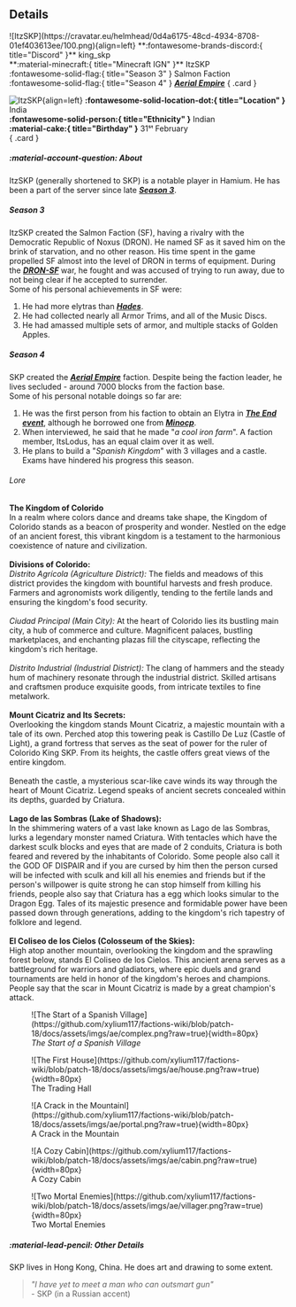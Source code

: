 ## Details
<div class="grid" markdown>
![ItzSKP](https://cravatar.eu/helmhead/0d4a6175-48cd-4934-8708-01ef403613ee/100.png){align=left}
**:fontawesome-brands-discord:{ title="Discord" }** king_skp<br>
**:material-minecraft:{ title="Minecraft IGN" }** ItzSKP<br>
:fontawesome-solid-flag:{ title="Season 3" } Salmon Faction <br>
:fontawesome-solid-flag:{ title="Season 4" } <b><i><a href="../../factions/ae/">Aerial Empire</a></i></b>
{ .card }

![ItzSKP](https://cdn.discordapp.com/avatars/1111067959935377428/25914b0ce2c9879e1e48888a4ee8fe1d.webp?width=120&height=120){align=left}
**:fontawesome-solid-location-dot:{ title="Location" }** India<br>
**:fontawesome-solid-person:{ title="Ethnicity" }** Indian<br>
**:material-cake:{ title="Birthday" }** 31ˢᵗ February<br>
{ .card }
</div>

##### :material-account-question: About

ItzSKP (generally shortened to SKP) is a notable player in Hamium. He has been a part of the server since late [***Season 3***](../seasons/s3.md).<br>

##### Season 3

ItzSKP created the Salmon Faction (SF), having a rivalry with the Democratic Republic of Noxus (DRON). He named SF as it saved him on the brink of starvation, and no other reason. His time spent in the game propelled SF almost into the level of DRON in terms of equipment. During the [***DRON-SF***](/seasons/s3) war, he fought and was accused of trying to run away, due to not being clear if he accepted to surrender.<br>
Some of his personal achievements in SF were:<br>
1. He had more elytras than [***Hades***](../players/hades.md).<br>
2. He had collected nearly all Armor Trims, and all of the Music Discs.<br>
3. He had amassed multiple sets of armor, and multiple stacks of Golden Apples.<br>

##### Season 4

SKP created the [***Aerial Empire***](../factions/ae.md) faction. Despite being the faction leader, he lives secluded - around 7000 blocks from the faction base.<br>
Some of his personal notable doings so far are:<br>
1. He was the first person from his faction to obtain an Elytra in [***The End event***](../events/s4/End.md), although he borrowed one from [***Minocp***](../players/minocp.md).<br>
2. When interviewed, he said that he made "*a cool iron farm*". A faction member, ItsLodus, has an equal claim over it as well.<br>
3. He plans to build a "*Spanish Kingdom*" with 3 villages and a castle.<br>
Exams have hindered his progress this season.<br>

###### Lore
**The Kingdom of Colorido**<br>
In a realm where colors dance and dreams take shape, the Kingdom of Colorido stands as a beacon of prosperity and wonder. Nestled on the edge of an ancient forest, this vibrant kingdom is a testament to the harmonious coexistence of nature and civilization.<br>
<br>
**Divisions of Colorido:**<br>
*Distrito Agrícola (Agriculture District):* The fields and meadows of this district provides the kingdom with bountiful harvests and fresh produce. Farmers and agronomists work diligently, tending to the fertile lands and ensuring the kingdom's food security.<br>
<br>
*Ciudad Principal (Main City):* At the heart of Colorido lies its bustling main city, a hub of commerce and culture. Magnificent palaces, bustling marketplaces, and enchanting plazas fill the cityscape, reflecting the kingdom's rich heritage.<br>
<br>
*Distrito Industrial (Industrial District):* The clang of hammers and the steady hum of machinery resonate through the industrial district. Skilled artisans and craftsmen produce exquisite goods, from intricate textiles to fine metalwork.
<br><br>
**Mount Cicatriz and Its Secrets:**<br>
Overlooking the kingdom stands Mount Cicatriz, a majestic mountain with a tale of its own. Perched atop this towering peak is Castillo De Luz (Castle of Light), a grand fortress that serves as the seat of power for the ruler of Colorido King SKP. From its heights, the castle offers great views of the entire kingdom.<br>
<br>
Beneath the castle, a mysterious scar-like cave winds its way through the heart of Mount Cicatriz. Legend speaks of ancient secrets concealed within its depths, guarded by Criatura.
<br><br>
**Lago de las Sombras (Lake of Shadows):**<br>
In the shimmering waters of a vast lake known as Lago de las Sombras, lurks a legendary monster named Criatura. With tentacles which have the darkest sculk blocks and eyes that are made of 2 conduits, Criatura is both feared and revered by the inhabitants of Colorido. Some people also call it the GOD OF DISPAIR and if you are cursed by him then the person cursed will be infected with sculk and kill all his enemies and friends but if the person's willpower is quite strong he can stop himself from killing his friends, people also say that Criatura has a egg which looks simular to the Dragon Egg. Tales of its majestic presence and formidable power have been passed down through generations, adding to the kingdom's rich tapestry of folklore and legend.<br>
<br>
**El Coliseo de los Cielos (Colosseum of the Skies):**<br>
High atop another mountain, overlooking the kingdom and the sprawling forest below, stands El Coliseo de los Cielos. This ancient arena serves as a battleground for warriors and gladiators, where epic duels and grand tournaments are held in honor of the kingdom's heroes and champions. People say that the scar in Mount Cicatriz is made by a great champion's attack. 

<div class="grid cards" markdown>
<figure markdown="span">
  ![The Start of a Spanish Village](https://github.com/xylium117/factions-wiki/blob/patch-18/docs/assets/imgs/ae/complex.png?raw=true){width=80px}
  <figcaption><i>The Start of a Spanish Village</i></figcaption>
</figure>

<figure markdown="span">
  ![The First House](https://github.com/xylium117/factions-wiki/blob/patch-18/docs/assets/imgs/ae/house.png?raw=true){width=80px}
  <figcaption>The Trading Hall</figcaption>
</figure>

<figure markdown="span">
  ![A Crack in the Mountainl](https://github.com/xylium117/factions-wiki/blob/patch-18/docs/assets/imgs/ae/portal.png?raw=true){width=80px}
  <figcaption>A Crack in the Mountain</figcaption>
</figure>

<figure markdown="span">
  ![A Cozy Cabin](https://github.com/xylium117/factions-wiki/blob/patch-18/docs/assets/imgs/ae/cabin.png?raw=true){width=80px}
  <figcaption>A Cozy Cabin</figcaption>
</figure>

<figure markdown="span">
  ![Two Mortal Enemies](https://github.com/xylium117/factions-wiki/blob/patch-18/docs/assets/imgs/ae/villager.png?raw=true){width=80px}
  <figcaption>Two Mortal Enemies</figcaption>
</figure>
</div>

##### :material-lead-pencil: Other Details
SKP lives in Hong Kong, China. He does art and drawing to some extent.<br>

>  *"I have yet to meet a man who can outsmart gun"*<br> - SKP (in a Russian accent)
